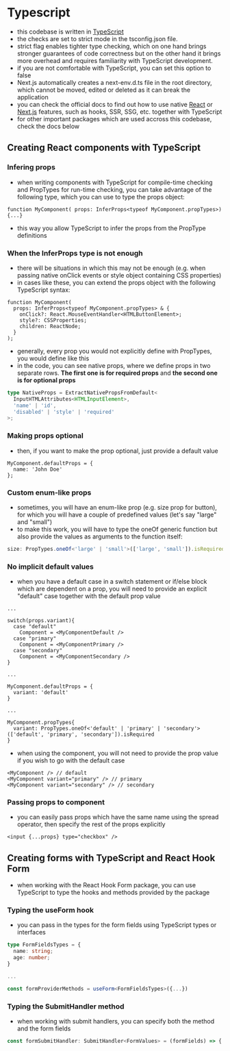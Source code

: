 # Typescript

- this codebase is written in [TypeScript](https://www.typescriptlang.org/)
- the checks are set to strict mode in the tsconfig.json file.
- strict flag enables tighter type checking, which on one hand brings stronger guarantees of code correctness but on the other hand it brings more overhead and requires familiarity with TypeScript development.
- if you are not comfortable with TypeScript, you can set this option to false
- Next.js automatically creates a next-env.d.ts file in the root directory, which cannot be moved, edited or deleted as it can break the application
- you can check the official docs to find out how to use native [React](https://reactjs.org/docs/static-type-checking.html#typescript) or [Next.js](https://nextjs.org/docs/basic-features/typescript) features, such as hooks, SSR, SSG, etc. together with TypeScript
- for other important packages which are used accross this codebase, check the docs below

## Creating React components with TypeScript

### Infering props

- when writing components with TypeScript for compile-time checking and PropTypes for run-time checking, you can take advantage of the following type, which you can use to type the props object:

```tsx
function MyComponent( props: InferProps<typeof MyComponent.propTypes>){...}
```

- this way you allow TypeScript to infer the props from the PropType definitions

### When the InferProps type is not enough

- there will be situations in which this may not be enough (e.g. when passing native onClick events or style object containing CSS properties)
- in cases like these, you can extend the props object with the following TypeScript syntax:

```tsx
function MyComponent(
  props: InferProps<typeof MyComponent.propTypes> & {
    onClick?: React.MouseEventHandler<HTMLButtonElement>;
    style?: CSSProperties;
    children: ReactNode;
  }
);
```

- generally, every prop you would not explicitly define with PropTypes, you would define like this
- in the code, you can see native props, where we define props in two separate rows. **The first one is for required props** and **the second one is for optional props**

```ts
type NativeProps = ExtractNativePropsFromDefault<
  InputHTMLAttributes<HTMLInputElement>,
  'name' | 'id',
  'disabled' | 'style' | 'required'
>;
```

### Making props optional

- then, if you want to make the prop optional, just provide a default value

```tsx
MyComponent.defaultProps = {
  name: 'John Doe'
};
```

### Custom enum-like props

- sometimes, you will have an enum-like prop (e.g. size prop for button), for which you will have a couple of predefined values (let's say "large" and "small")
- to make this work, you will have to type the oneOf generic function but also provide the values as arguments to the function itself:

```ts
size: PropTypes.oneOf<'large' | 'small'>(['large', 'small']).isRequired,
```

### No implicit default values

- when you have a default case in a switch statement or if/else block which are dependent on a prop, you will need to provide an explicit "default" case together with the default prop value

```tsx
...

switch(props.variant){
  case "default"
    Component = <MyComponentDefault />
  case "primary"
    Component = <MyComponentPrimary />
  case "secondary"
    Component = <MyComponentSecondary />
}

...

MyComponent.defaultProps = {
  variant: 'default'
}

...

MyComponent.propTypes{
  variant: PropTypes.oneOf<'default' | 'primary' | 'secondary'>(['default', 'primary', 'secondary']).isRequired
}
```

- when using the component, you will not need to provide the prop value if you wish to go with the default case

```tsx
<MyComponent /> // default
<MyComponent variant="primary" /> // primary
<MyComponent variant="secondary" /> // secondary
```

### Passing props to component

- you can easily pass props which have the same name using the spread operator, then specify the rest of the props explicitly

```tsx
<input {...props} type="checkbox" />
```

## Creating forms with TypeScript and React Hook Form

- when working with the React Hook Form package, you can use TypeScript to type the hooks and methods provided by the package

### Typing the useForm hook

- you can pass in the types for the form fields using TypeScript types or interfaces

```ts
type FormFieldsTypes = {
  name: string;
  age: number;
}

...

const formProviderMethods = useForm<FormFieldsTypes>({...})
```

### Typing the SubmitHandler method

- when working with submit handlers, you can specify both the method and the form fields

```ts
const formSubmitHandler: SubmitHandler<FormValues> = (formFields) => {...}
```
